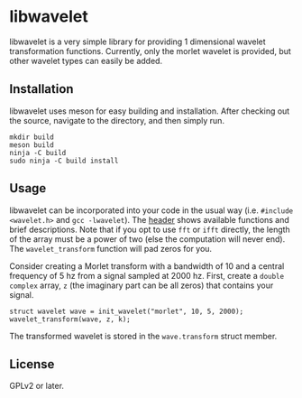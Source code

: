 # libwavelet
libwavelet is a very simple library for providing 1 dimensional wavelet transformation functions. Currently, only the morlet wavelet is provided, but other wavelet types can easily be added.

## Installation
libwavelet uses meson for easy building and installation. After checking out the source, navigate to the directory, and then simply run.
```
mkdir build
meson build
ninja -C build
sudo ninja -C build install
```

## Usage
libwavelet can be incorporated into your code in the usual way (i.e. `#include <wavelet.h>` and `gcc -lwavelet`). The [header](https://github.com/Dudemanguy911/libwavelet/blob/master/include/wavelet.h) shows available functions and brief descriptions. Note that if you opt to use `fft` or `ifft` directly, the length of the array must be a power of two (else the computation will never end). The `wavelet_transform` function will pad zeros for you.

Consider creating a Morlet transform with a bandwidth of 10 and a central frequency of 5 hz from a signal sampled at 2000 hz. First, create a `double complex` array, `z` (the imaginary part can be all zeros) that contains your signal.
```
struct wavelet wave = init_wavelet("morlet", 10, 5, 2000);
wavelet_transform(wave, z, k);
```
The transformed wavelet is stored in the `wave.transform` struct member.

## License
GPLv2 or later.
